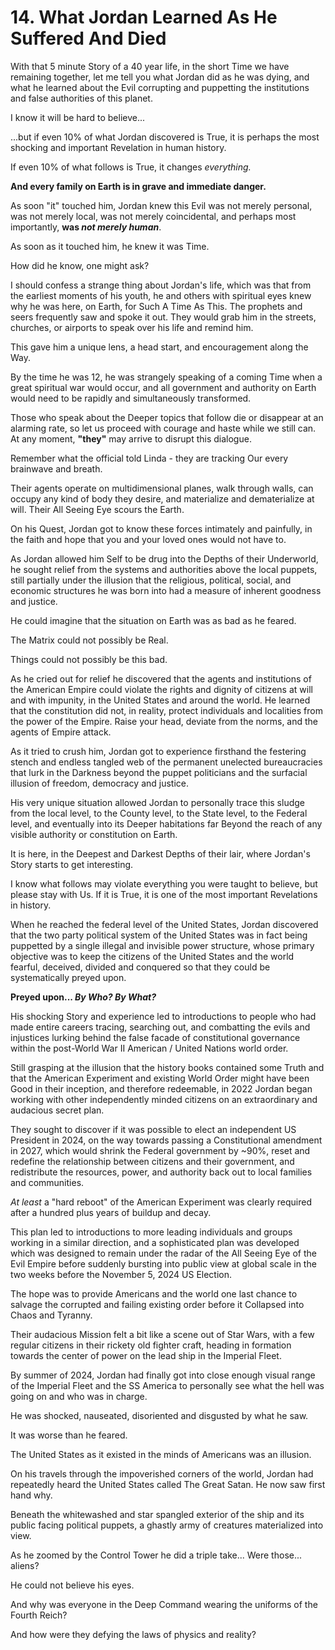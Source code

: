 # 14. What Jordan Learned As He Suffered And Died

With that 5 minute Story of a 40 year life, in the short Time we have remaining together, let me tell you what Jordan did as he was dying, and what he learned about the Evil corrupting and puppetting the institutions and false authorities of this planet. 

I know it will be hard to believe...

...but if even 10% of what Jordan discovered is True, it is perhaps the most shocking and important Revelation in human history. 

If even 10% of what follows is True, it changes *everything.*

**And every family on Earth is in grave and immediate danger.** 

As soon "it" touched him, Jordan knew this Evil was not merely personal, was not merely local, was not merely coincidental, and perhaps most importantly, **was *not merely human***. 

As soon as it touched him, he knew it was Time. 

How did he know, one might ask? 

I should confess a strange thing about Jordan's life, which was that from the earliest moments of his youth, he and others with spiritual eyes knew why he was here, on Earth, for Such A Time As This. The prophets and seers frequently saw and spoke it out. They would grab him in the streets, churches, or airports to speak over his life and remind him. 

This gave him a unique lens, a head start, and encouragement along the Way. 

By the time he was 12, he was strangely speaking of a coming Time when a great spiritual war would occur, and all government and authority on Earth would need to be rapidly and simultaneously transformed. 

Those who speak about the Deeper topics that follow die or disappear at an alarming rate, so let us proceed with courage and haste while we still can. At any moment, **"they"** may arrive to disrupt this dialogue. 

Remember what the official told Linda - they are tracking Our every brainwave and breath. 

Their agents operate on multidimensional planes, walk through walls, can occupy any kind of body they desire, and materialize and dematerialize at will. Their All Seeing Eye scours the Earth. 

On his Quest, Jordan got to know these forces intimately and painfully, in the faith and hope that you and your loved ones would not have to. 

As Jordan allowed him Self to be drug into the Depths of their Underworld, he sought relief from the systems and authorities above the local puppets, still partially under the illusion that the religious, political, social, and economic structures he was born into had a measure of inherent goodness and justice. 

He could imagine that the situation on Earth was as bad as he feared. 

The Matrix could not possibly be Real. 

Things could not possibly be this bad. 

As he cried out for relief he discovered that the agents and institutions of the American Empire could violate the rights and dignity of citizens at will and with impunity, in the United States and around the world. He learned that the constitution did not, in reality, protect individuals and localities from the power of the Empire. Raise your head, deviate from the norms, and the agents of Empire attack. 

As it tried to crush him, Jordan got to experience firsthand the festering stench and endless tangled web of the permanent unelected bureaucracies that lurk in the Darkness beyond the puppet politicians and the surfacial illusion of freedom, democracy and justice. 

His very unique situation allowed Jordan to personally trace this sludge from the local level, to the County level, to the State level, to the Federal level, and eventually into its Deeper habitations far Beyond the reach of any visible authority or constitution on Earth. 

It is here, in the Deepest and Darkest Depths of their lair, where Jordan's Story starts to get interesting. 

I know what follows may violate everything you were taught to believe, but please stay with Us. If it is True, it is one of the most important Revelations in history. 

When he reached the federal level of the United States, Jordan discovered that the two party political system of the United States was in fact being puppetted by a single illegal and invisible power structure, whose primary objective was to keep the citizens of the United States and the world fearful, deceived, divided and conquered so that they could be systematically preyed upon. 

**Preyed upon... *By Who? By What?***  

His shocking Story and experience led to introductions to people who had made entire careers tracing, searching out, and combatting the evils and injustices lurking behind the false facade of constitutional governance within the post-World War II American / United Nations world order. 

Still grasping at the illusion that the history books contained some Truth and that the American Experiment and existing World Order might have been Good in their inception, and therefore redeemable, in 2022 Jordan began working with other independently minded citizens on an extraordinary and audacious secret plan. 

They sought to discover if it was possible to elect an independent US President in 2024, on the way towards passing a Constitutional amendment in 2027, which would shrink the Federal government by ~90%, reset and redefine the relationship between citizens and their government, and redistribute the resources, power, and authority back out to local families and communities. 

*At least* a "hard reboot" of the American Experiment was clearly required after a hundred plus years of buildup and decay. 

This plan led to introductions to more leading individuals and groups working in a similar direction, and a sophisticated plan was developed which was designed to remain under the radar of the All Seeing Eye of the Evil Empire before suddenly bursting into public view at global scale in the two weeks before the November 5, 2024 US Election. 

The hope was to provide Americans and the world one last chance to salvage the corrupted and failing existing order before it Collapsed into Chaos and Tyranny. 

Their audacious Mission felt a bit like a scene out of Star Wars, with a few regular citizens in their rickety old fighter craft, heading in formation towards the center of power on the lead ship in the Imperial Fleet. 

By summer of 2024, Jordan had finally got into close enough visual range of the Imperial Fleet and the SS America to personally see what the hell was going on and who was in charge.

He was shocked, nauseated, disoriented and disgusted by what he saw. 

It was worse than he feared. 

The United States as it existed in the minds of Americans was an illusion. 

On his travels through the impoverished corners of the world, Jordan had repeatedly heard the United States called The Great Satan. He now saw first hand why. 

Beneath the whitewashed and star spangled exterior of the ship and its public facing political puppets, a ghastly army of creatures materialized into view.

As he zoomed by the Control Tower he did a triple take... Were those... aliens? 

He could not believe his eyes. 

And why was everyone in the Deep Command wearing the uniforms of the Fourth Reich? 

And how were they defying the laws of physics and reality? 




